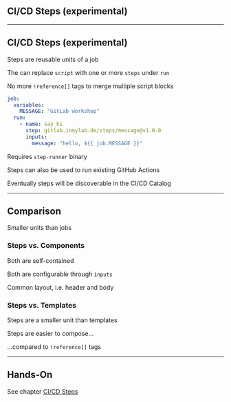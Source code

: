 <!-- .slide: id="gitlab_steps" class="vertical-center" -->

<i class="fa-duotone fa-stairs fa-8x fa-duotone-colors" style="float: right; color: grey;"></i>

## CI/CD Steps (experimental)

---

## CI/CD Steps (experimental)

Steps are reusable units of a job [](https://docs.gitlab.com/ee/ci/steps/)

The can replace `script` with one or more `steps` under `run` [](https://docs.gitlab.com/ee/ci/yaml/#run)

No more `!reference[]` tags [](https://docs.gitlab.com/ee/ci/yaml/yaml_optimization.html#reference-tags) to merge multiple script blocks

```yaml
job:
  variables:
    MESSAGE: "GitLab workshop"
  run:
    - name: say_hi
      step: gitlab.inmylab.de/steps/message@v1.0.0
      inputs:
        message: "hello, ${{ job.MESSAGE }}"
```

Requires `step-runner` binary [](https://gitlab.com/gitlab-org/step-runner)

Steps can also be used to run existing GitHub Actions [](https://docs.gitlab.com/ee/ci/steps/#run-a-github-action)

Eventually steps will be discoverable in the CI/CD Catalog [](https://gitlab.com/gitlab-org/gitlab/-/issues/425891)

---

## Comparison

Smaller units than jobs

### Steps vs. Components

Both are self-contained

Both are configurable through `inputs`

Common layout, i.e. header and body

### Steps vs. Templates

Steps are a smaller unit than templates

Steps are easier to compose...

...compared to `!reference[]` tags

---

## Hands-On

See chapter [CI/CD Steps](/hands-on/2024-11-21/310_steps/exercise/)
